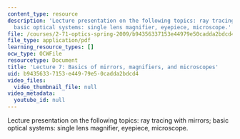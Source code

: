 ```yaml
---
content_type: resource
description: 'Lecture presentation on the following topics: ray tracing with mirrors;
  basic optical systems: single lens magnifier, eyepiece, microscope.'
file: /courses/2-71-optics-spring-2009/b94356337153e44979e50cadda2bdcd4_MIT2_71S09_lec07.pdf
file_type: application/pdf
learning_resource_types: []
ocw_type: OCWFile
resourcetype: Document
title: 'Lecture 7: Basics of mirrors, magnifiers, and microscopes'
uid: b9435633-7153-e449-79e5-0cadda2bdcd4
video_files:
  video_thumbnail_file: null
video_metadata:
  youtube_id: null
---
```

Lecture presentation on the following topics: ray tracing with mirrors; basic optical systems: single lens magnifier, eyepiece, microscope.

